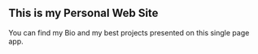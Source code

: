 ## This is my Personal Web Site
You can find my Bio and my best projects presented on this single page app.
